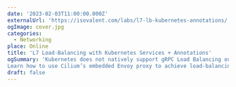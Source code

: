 ```yaml
---
date: '2023-02-03T11:00:00.000Z'
externalUrl: 'https://isovalent.com/labs/l7-lb-kubernetes-annotations/'
ogImage: cover.jpg
categories:
  - Networking
place: Online
title: 'L7 Load-Balancing with Kubernetes Services + Annotations'
ogSummary: 'Kubernetes does not natively support gRPC Load Balancing out of the box.
Learn how to use Cilium’s embedded Envoy proxy to achieve load-balancing for L7 services, with a simple annotation.'
draft: false
---
```

